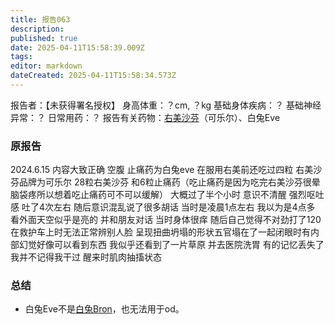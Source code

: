 ```yaml
---
title: 报告063
description: 
published: true
date: 2025-04-11T15:58:39.009Z
tags: 
editor: markdown
dateCreated: 2025-04-11T15:58:34.573Z
---
```


报告者：【未获得署名授权】
身高体重：？cm, ？kg
基础身体疾病：？
基础神经异常：？
日常用药：？
报告有关药物：[右美沙芬](/DXM/)（可乐尔）、白兔Eve

### 原报告
2024.6.15
内容大致正确 空腹 止痛药为白兔eve 在服用右美前还吃过四粒 右美沙芬品牌为可乐尔
28粒右美沙芬 和6粒止痛药（吃止痛药是因为吃完右美沙芬很晕脑袋疼所以想着吃止痛药可不可以缓解）
大概过了半个小时 
意识不清醒 强烈呕吐感 吐了4次左右 随后意识混乱说了很多胡话 当时是凌晨1点左右 我以为是4点多 看外面天空似乎是亮的 并和朋友对话 当时身体很痒 随后自己觉得不对劲打了120 在救护车上时无法正常辨别人脸 呈现扭曲坍塌的形状五官塌在了一起闭眼时有内部幻觉好像可以看到东西 我似乎还看到了一片草原 并去医院洗胃 有的记忆丢失了 我并不记得我干过 醒来时肌肉抽搐状态

### 总结
- 白兔Eve不是[白兔Bron](/%E7%99%BD%E5%85%94Bron/)，也无法用于od。
